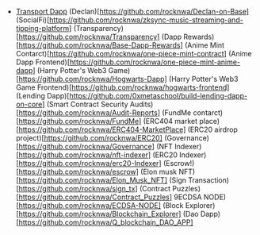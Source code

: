- [Transport Dapp](https://github.com/rocknwa/Transport-Dapp)
(Declan)[https://github.com/rocknwa/Declan-on-Base]
(SocialFi)[https://github.com/rocknwa/zksync-music-streaming-and-tipping-platform]
(Transparency)[https://github.com/rocknwa/Transparency]
(Dapp Rewards)[https://github.com/rocknwa/Base-Dapp-Rewards]
(Anime Mint Contarct)[https://github.com/rocknwa/one-piece-mint-contract]
(Anime Dapp Frontend)[https://github.com/rocknwa/one-piece-mint-anime-dapp]
(Harry Potter's Web3 Game)[https://github.com/rocknwa/Hogwarts-Dapp] 
(Harry Potter's Web3 Game Frontend)[https://github.com/rocknwa/hogwarts-frontend]
(Lending Dapp)[https://github.com/0xmetaschool/build-lending-dapp-on-core]
(Smart Contract Security Audits)[https://github.com/rocknwa/Audit-Reports]
(FundMe contarct)[https://github.com/rocknwa/FundMe]
(ERC404 market place)[https://github.com/rocknwa/ERC404-MarketPlace]
(ERC20 airdrop project)[https://github.com/rocknwa/ERC20]
(Governance)[https://github.com/rocknwa/Governance]
(NFT Indexer)[https://github.com/rocknwa/nft-indexer]
(ERC20 Indexer)[https://github.com/rocknwa/erc20-Indexer]
(Escrow!)[https://github.com/rocknwa/escrow]
(Elon musk NFT)[https://github.com/rocknwa/Elon_Musk_NFT]
(Sign Transaction)[https://github.com/rocknwa/sign_tx]
(Contract Puzzles)[https://github.com/rocknwa/Contract_Puzzles]
9ECDSA NODE)[https://github.com/rocknwa/ECDSA-NODE]
(Block Explorer)[https://github.com/rocknwa/Blockchain_Explorer]
(Dao Dapp)[https://github.com/rocknwa/Q_blockchain_DAO_APP]
